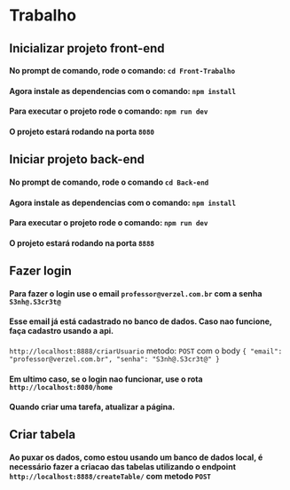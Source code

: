 # Trabalho
## Inicializar projeto front-end
#### No prompt de comando, rode o comando: `cd Front-Trabalho`
#### Agora instale as dependencias com o comando: `npm install`
#### Para executar o projeto rode o comando: `npm run dev`
#### O projeto estará rodando na porta `8080`
## Iniciar projeto back-end
#### No prompt de comando, rode o comando `cd Back-end`
#### Agora instale as dependencias com o comando: `npm install`
#### Para executar o projeto rode o comando: `npm run dev`
#### O projeto estará rodando na porta `8888`

## Fazer login
#### Para fazer o login use o email `professor@verzel.com.br` com a senha `S3nh@.S3cr3t@`
#### Esse email já está cadastrado no banco de dados. Caso nao funcione, faça cadastro usando a api.
`http://localhost:8888/criarUsuario` metodo: `POST` com o body `{
    "email": "professor@verzel.com.br",
    "senha": "S3nh@.S3cr3t@"
}` 
#### Em ultimo caso, se o login nao funcionar, use o rota `http://localhost:8080/home`

#### Quando criar uma tarefa, atualizar a página.

## Criar tabela
#### Ao puxar os dados, como estou usando um banco de dados local, é necessário fazer a criacao das tabelas utilizando o endpoint `http://localhost:8888/createTable/` com metodo `POST`
